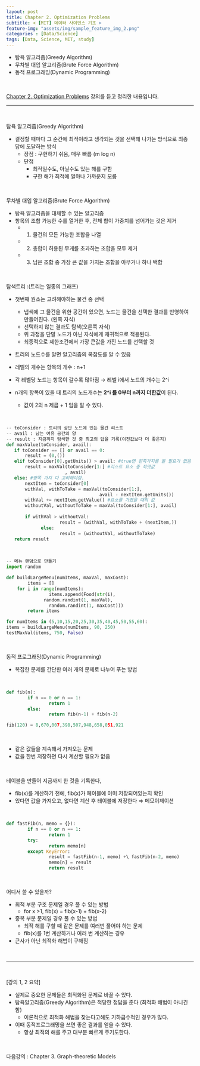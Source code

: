 ```yaml
---
layout: post
title: Chapter 2. Optimization Problems
subtitle: < [MIT] 데이터 사이언스 기초 >
feature-img: "assets/img/sample_feature_img_2.png"
categories : [Data/Science]
tags: [Data, Science, MIT, study]
---
```


- 탐욕 알고리즘(Greedy Algorithm)
- 무차별 대입 알고리즘(Brute Force Algorithm)
- 동적 프로그래밍(Dynamic Programming)

<br>

[Chapter 2. Optimization Problems](https://www.edwith.org/datascience/lecture/33889/) 강의를 듣고 정리한 내용입니다.

---

<br>

탐욕 알고리즘(Greedy Algorithm)

- 결정할 때마다 그 순간에 최적이라고 생각되는 것을 선택해 나가는 방식으로 최종 답에 도달하는 방식
    - 장점 : 구현하기 쉬움, 매우 빠름 (m log n)
    - 단점
        - 최적일수도, 아닐수도 있는 해를 구함
        - 구한 해가 최적에 얼마나 가까운지 모름

<br>

무차별 대입 알고리즘(Brute Force Algorithm)

- 탐욕 알고리즘을 대체할 수 있는 알고리즘
- 항목의 조합 가능한 수를 열거한 후, 전체 합이 가중치를 넘어가는 것은 제거
    - 1) 물건의 모든 가능한 조합을 나열
    - 2) 총합이 허용된 무게를 초과하는 조합을 모두 제거
    - 3) 남은 조합 중 가장 큰 값을 가지는 조합을 아무거나 하나 택함

<br>

탐색트리 :(트리는 일종의 그래프)

- 첫번째 원소는 고려해야하는 물건 중 선택
    - 냅색에 그 물건을 위한 공간이 있으면, 노드는 물건을 선택한 결과를 반영하여 만들어진다. (왼쪽 자식)
    - 선택하지 않는 결과도 탐색(오른쪽 자식)
    - 위 과정을 단말 노드가 아닌 자식에게 재귀적으로 적용된다.
    - 최종적으로 제한조건에서 가장 큰값을 가진 노드를 선택할 것

- 트리의 노드수를 알면 알고리즘의 복잡도를 알 수 있음
- 레벨의 개수는 항목의 개수 : n+1
- 각 레벨당 노드는 항목이 갈수록 많아짐 → 레벨 i에서 노드의 개수는 2^i
- n개의 항목이 있을 때 트리의 노드개수는 **2^i 를 0부터 n까지 더한값**이 된다.
    - 값이 2의 n 제곱 + 1 임을 알 수 있다.

<br>

```python
-- toConsider : 트리의 상단 노드에 있는 물건 리스트
-- avail : 남는 여유 공간의 양
-- result : 지금까지 탐색한 것 중 최고의 답을 기록(이전값보다 더 좋은지)
def maxValue(toConsider, avail):
   if toConsider == [] or avail == 0:
       result = (0,())
   elif toConsider[0].getUnits() > avail: #true면 왼쪽가지를 볼 필요가 없음
       result = maxVal(toConsider[1:] #리스트 요소 중 최댓값
                      , avail)
   else: #양쪽 가지 다 고려해야함.
       nextItem = toConsider[0]
       withVal, withToTake = maxVal(toConsider[1:],
                                   avail - nextItem.getUnits())
       withVal += nextItem.getValue() #요소를 가졌을 때의 값
       withoutVal, withoutToTake = maxVal(toConsider[1:], avail)
       
       if withVal > withoutVal:
					result = (withVal, withToTake + (nextItem,)) 
			 else:
					result = (withoutVal, withoutToTake) 
   return result
```

<br>

```python
-- 메뉴 랜덤으로 만들기
import random

def buildLargeMenu(numItems, maxVal, maxCost):
		items = []
    for i in range(numItems):
				items.append(Food(str(i),
			  random.randint(1, maxVal),
				random.randint(1, maxCost)))
		return items

for numItems in (5,10,15,20,25,30,35,40,45,50,55,60):
items = buildLargeMenu(numItems, 90, 250)
testMaxVal(items, 750, False)
```

<br>

동적 프로그래밍(Dynamic Programming)

- 복잡한 문제를 간단한 여러 개의 문제로 나누어 푸는 방법

<br>

```python
def fib(n):
		if n == 0 or n == 1:
				return 1
		else:
				return fib(n-1) + fib(n-2)

fib(120) = 8,670,007,398,507,948,658,051,921
```

<br>

- 같은 값들을 계속해서 가져오는 문제
- 값을 한번 저장하면 다시 계산할 필요가 없음

<br>

테이블을 만들어 지금까지 한 것을 기록한다,

- fib(x)를 계산하기 전에, fib(x)가 페이블에 이미 저장되어있는지 확인
- 있다면 값을 가져오고, 없다면 계산 후 테이블에 저장한다 ⇒ 메모이제이션

<br>

```python
def fastFib(n, memo = {}):
		if n == 0 or n == 1:
				return 1 
		try:
				return memo[n] 
		except KeyError:
				result = fastFib(n-1, memo) +\ fastFib(n-2, memo)
				memo[n] = result 
				return result
```

<br>

어디서 쓸 수 있을까?

- 최적 부분 구조 문제일 경우 풀 수 있는 방법
    - for x >1, fib(x) = fib(x-1) + fib(x-2)
- 중복 부분 문제일 경우 풀 수 있는 방법
    - 최적 해를 구할 때 같은 문제를 여러번 풀어야 하는 문제
    - fib(x)를 1번 계산하거나 여러 번 계산하는 경우
- 근사가 아닌 최적화 해법이 구해짐

<br>

--- 

<br>


[강의 1, 2 요약]

- 실제로 중요한 문제들은 최적화된 문제로 바꿀 수 있다.
- 탐욕알고리즘(Greedy Algorithm)은 적당한 정답을 준다 (최적화 해법이 아니긴 함)
    - 이론적으로 최적화 해법을 찾는다고해도 기하급수적인 경우가 많다.
- 이때 동적프로그래밍을 쓰면 좋은 결과를 얻을 수 있다.
    - 항상 최적의 해를 주고 대부분 빠르게 주기도한다.

<br>

다음강의 : Chapter 3. Graph-theoretic Models
